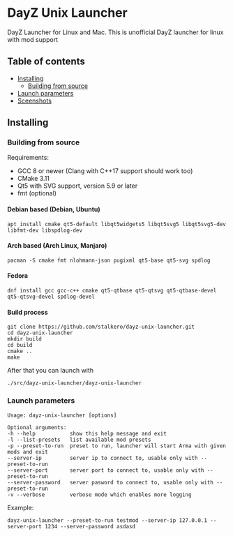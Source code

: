 # DayZ Unix Launcher

DayZ Launcher for Linux and Mac.
This is unofficial DayZ launcher for linux with mod support

## Table of contents

* [Installing](#installing)
    * [Building from source](#building-from-source)
* [Launch parameters](#launch-parameters)
* [Sceenshots](#screenshots)

## Installing

### Building from source

Requirements:
* GCC 8 or newer (Clang with C++17 support should work too)
* CMake 3.11
* Qt5 with SVG support, version 5.9 or later
* fmt (optional)

#### Debian based (Debian, Ubuntu)
    apt install cmake qt5-default libqt5widgets5 libqt5svg5 libqt5svg5-dev libfmt-dev libspdlog-dev

#### Arch based (Arch Linux, Manjaro)
    pacman -S cmake fmt nlohmann-json pugixml qt5-base qt5-svg spdlog

#### Fedora
    dnf install gcc gcc-c++ cmake qt5-qtbase qt5-qtsvg qt5-qtbase-devel qt5-qtsvg-devel spdlog-devel

#### Build process
    git clone https://github.com/stalkero/dayz-unix-launcher.git
    cd dayz-unix-launcher
    mkdir build
    cd build
    cmake ..
    make

After that you can launch with

    ./src/dayz-unix-launcher/dayz-unix-launcher

### Launch parameters

```shell
Usage: dayz-unix-launcher [options] 

Optional arguments:
-h --help          	show this help message and exit
-l --list-presets  	list available mod presets
-p --preset-to-run 	preset to run, launcher will start Arma with given mods and exit
--server-ip        	server ip to connect to, usable only with --preset-to-run
--server-port      	server port to connect to, usable only with --preset-to-run
--server-password  	server pasword to connect to, usable only with --preset-to-run
-v --verbose       	verbose mode which enables more logging
```

Example:
```shell
dayz-unix-launcher --preset-to-run testmod --server-ip 127.0.0.1 --server-port 1234 --server-password asdasd
```

